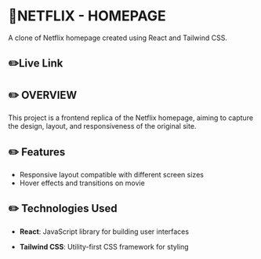# 📎NETFLIX - HOMEPAGE
A clone of Netflix homepage created using React and Tailwind CSS.

## ✏️Live Link
[]()

## ✏️ OVERVIEW 
This project is a frontend replica of the Netflix homepage, aiming to capture the design, layout, and responsiveness of the original site.

## ✏️ Features
- Responsive layout compatible with different screen sizes
- Hover effects and transitions on movie 

## ✏️ Technologies Used
- <b>React</b>: JavaScript library for building user interfaces

- <b>Tailwind CSS</b>: Utility-first CSS framework for styling


